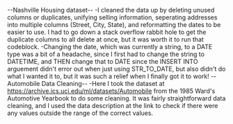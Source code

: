 --Nashville Housing dataset--
-I cleaned the data up by deleting unused columns or duplicates, unifying selling information, seperating addresses into multiple columns (Street, City, State), and reformatting the dates to be easier to use. I had to go down a stack overflow rabbit hole to get the duplicate columns to all delete at once, but it was worth it to run that codeblock. 
-Changing the date, which was currently a string, to a DATE type was a bit of a headache, since I first had to change the string to DATETIME, and THEN change that to DATE since the INSERT INTO arguement didn't error out when just using STR_TO_DATE, but also didn't do what I wanted it to, but it was such a relief when I finally got it to work!
--Automobile Data Cleaning--
-Here I took the dataset at https://archive.ics.uci.edu/ml/datasets/Automobile from the 1985 Ward's Automotive Yearbook to do some cleaning. It was fairly straightforward data cleaning, and I used the data description at the link to check if there were any values outside the range of the correct values.
